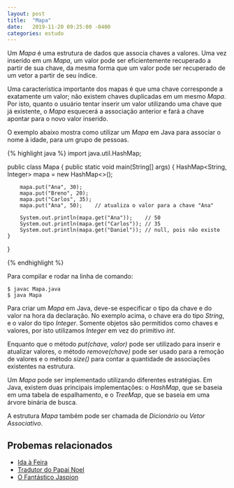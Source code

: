 ```yaml
---
layout: post
title:  "Mapa"
date:   2019-11-20 09:25:00 -0400
categories: estudo
---
```


Um *Mapa* é uma estrutura de dados que associa chaves a valores. Uma vez inserido em um *Mapa*, um valor pode ser eficientemente recuperado a partir de sua chave, da mesma forma que um valor pode ser recuperado de um vetor a partir de seu índice.

Uma característica importante dos mapas é que uma chave corresponde a exatamente um valor; não existem chaves duplicadas em um mesmo *Mapa*. Por isto, quanto o usuário tentar inserir um valor utilizando uma chave que já existente, o *Mapa* esquecerá a associação anterior e fará a chave apontar para o novo valor inserido.

O exemplo abaixo mostra como utilizar um *Mapa* em Java para associar o nome à idade, para um grupo de pessoas. 

{% highlight java %}
import java.util.HashMap;

public class Mapa {
    public static void main(String[] args) {
        HashMap<String, Integer> mapa = new HashMap<>();

        mapa.put("Ana", 30);
        mapa.put("Breno", 20);
        mapa.put("Carlos", 35);
        mapa.put("Ana", 50);    // atualiza o valor para a chave "Ana"

        System.out.println(mapa.get("Ana"));    // 50
        System.out.println(mapa.get("Carlos")); // 35
        System.out.println(mapa.get("Daniel")); // null, pois não existe
    }
}

{% endhighlight %}

Para compilar e rodar na linha de comando:

    $ javac Mapa.java
    $ java Mapa
    
Para criar um *Mapa* em Java, deve-se especificar o tipo da chave e do valor na hora da declaração. No exemplo acima, o chave era do tipo *String*, e o valor do tipo *Integer*. Somente objetos são permitidos como chaves e valores, por isto utilizamos *Integer* em vez do primitivo *int*.

Enquanto que o método *put(chave, valor)* pode ser utilizado para inserir e atualizar valores, o método *remove(chave)* pode ser usado para a remoção de valores e o método *size()* para contar a quantidade de associações existentes na estrutura.

Um *Mapa* pode ser implementado utilizando diferentes estratégias. Em Java, existem duas principais implementações: o *HashMap*, que se baseia em uma tabela de espalhamento, e o *TreeMap*, que se baseia em uma árvore binária de busca.

A estrutura *Mapa* também pode ser chamada de *Dicionário* ou *Vetor Associativo*. 

## Probemas relacionados

- [Ida à Feira][1]
- [Tradutor do Papai Noel][2]
- [O Fantástico Jaspion][3]

[1]: https://www.urionlinejudge.com.br/judge/pt/problems/view/1281
[2]: https://www.urionlinejudge.com.br/judge/pt/problems/view/1763
[3]: https://www.urionlinejudge.com.br/judge/pt/problems/view/1449
